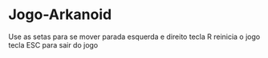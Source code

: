 # Jogo-Arkanoid

Use as setas para se mover parada esquerda e direito
tecla R reinicia o jogo
tecla ESC para sair do jogo
